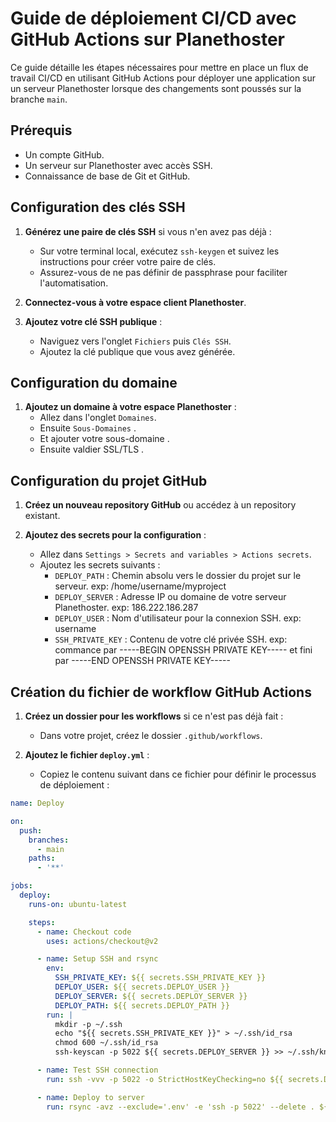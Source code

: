 # Guide de déploiement CI/CD avec GitHub Actions sur Planethoster

Ce guide détaille les étapes nécessaires pour mettre en place un flux de travail CI/CD en utilisant GitHub Actions pour déployer une application sur un serveur Planethoster lorsque des changements sont poussés sur la branche `main`.

## Prérequis

- Un compte GitHub.
- Un serveur sur Planethoster avec accès SSH.
- Connaissance de base de Git et GitHub.

## Configuration des clés SSH

1. **Générez une paire de clés SSH** si vous n'en avez pas déjà :
   - Sur votre terminal local, exécutez `ssh-keygen` et suivez les instructions pour créer votre paire de clés. 
   - Assurez-vous de ne pas définir de passphrase pour faciliter l'automatisation.

2. **Connectez-vous à votre espace client Planethoster**.

3. **Ajoutez votre clé SSH publique** :
   - Naviguez vers l'onglet `Fichiers` puis `Clés SSH`.
   - Ajoutez la clé publique que vous avez générée.

## Configuration du domaine

1. **Ajoutez un domaine à votre espace Planethoster** :
   - Allez dans l'onglet `Domaines`.
   - Ensuite `Sous-Domaines` .
   - Et ajouter votre sous-domaine .
   - Ensuite valdier SSL/TLS .

## Configuration du projet GitHub

1. **Créez un nouveau repository GitHub** ou accédez à un repository existant.

2. **Ajoutez des secrets pour la configuration** :
   - Allez dans `Settings > Secrets and variables > Actions secrets`.
   - Ajoutez les secrets suivants :
     - `DEPLOY_PATH` : Chemin absolu vers le dossier du projet sur le serveur.   exp: /home/username/myproject
     - `DEPLOY_SERVER` : Adresse IP ou domaine de votre serveur Planethoster.    exp: 186.222.186.287
     - `DEPLOY_USER` : Nom d'utilisateur pour la connexion SSH.   exp: username
     - `SSH_PRIVATE_KEY` : Contenu de votre clé privée SSH.   exp: commance par -----BEGIN OPENSSH PRIVATE KEY----- et fini par -----END OPENSSH PRIVATE KEY-----

 

## Création du fichier de workflow GitHub Actions

1. **Créez un dossier pour les workflows** si ce n'est pas déjà fait :
   - Dans votre projet, créez le dossier `.github/workflows`.

2. **Ajoutez le fichier `deploy.yml`** :
   - Copiez le contenu suivant dans ce fichier pour définir le processus de déploiement :

```yaml
name: Deploy

on:
  push:
    branches:
      - main
    paths:
      - '**'

jobs:
  deploy:
    runs-on: ubuntu-latest

    steps:
      - name: Checkout code
        uses: actions/checkout@v2

      - name: Setup SSH and rsync
        env:
          SSH_PRIVATE_KEY: ${{ secrets.SSH_PRIVATE_KEY }}
          DEPLOY_USER: ${{ secrets.DEPLOY_USER }}
          DEPLOY_SERVER: ${{ secrets.DEPLOY_SERVER }}
          DEPLOY_PATH: ${{ secrets.DEPLOY_PATH }}
        run: |
          mkdir -p ~/.ssh
          echo "${{ secrets.SSH_PRIVATE_KEY }}" > ~/.ssh/id_rsa
          chmod 600 ~/.ssh/id_rsa
          ssh-keyscan -p 5022 ${{ secrets.DEPLOY_SERVER }} >> ~/.ssh/known_hosts

      - name: Test SSH connection
        run: ssh -vvv -p 5022 -o StrictHostKeyChecking=no ${{ secrets.DEPLOY_USER }}@${{ secrets.DEPLOY_SERVER }} "echo 'Connection successful'" || true

      - name: Deploy to server
        run: rsync -avz --exclude='.env' -e 'ssh -p 5022' --delete . ${{ secrets.DEPLOY_USER }}@${{ secrets.DEPLOY_SERVER }}:${{ secrets.DEPLOY_PATH }}

